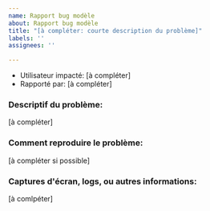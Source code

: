 ```yaml
---
name: Rapport bug modèle
about: Rapport bug modèle
title: "[à compléter: courte description du problème]"
labels: ''
assignees: ''

---
```


- Utilisateur impacté: [à compléter]
- Rapporté par: [à compléter]

### Descriptif du problème:

[à compléter]

### Comment reproduire le problème:

[à compléter si possible]

### Captures d'écran, logs, ou autres informations:

[à comlpéter]
